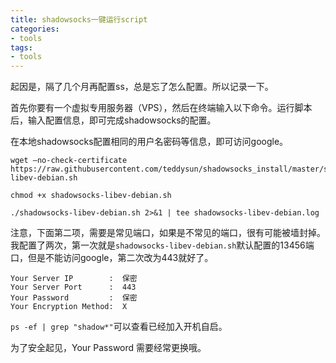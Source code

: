 ```yaml
---
title: shadowsocks一键运行script
categories:
- tools
tags:
- tools
---
```


起因是，隔了几个月再配置ss，总是忘了怎么配置。所以记录一下。

首先你要有一个虚拟专用服务器（VPS），然后在终端输入以下命令。运行脚本后，输入配置信息，即可完成shadowsocks的配置。

在本地shadowsocks配置相同的用户名密码等信息，即可访问google。
```
wget –no-check-certificate https://raw.githubusercontent.com/teddysun/shadowsocks_install/master/shadowsocks-libev-debian.sh

chmod +x shadowsocks-libev-debian.sh

./shadowsocks-libev-debian.sh 2>&1 | tee shadowsocks-libev-debian.log
```
注意，下面第二项，需要是常见端口，如果是不常见的端口，很有可能被墙封掉。我配置了两次，第一次就是`shadowsocks-libev-debian.sh`默认配置的13456端口，但是不能访问google，第二次改为443就好了。

```
Your Server IP        :  保密
Your Server Port      :  443
Your Password         :  保密
Your Encryption Method:  X
```
`ps -ef | grep "shadow*"`可以查看已经加入开机自启。

为了安全起见，Your Password 需要经常更换哦。

